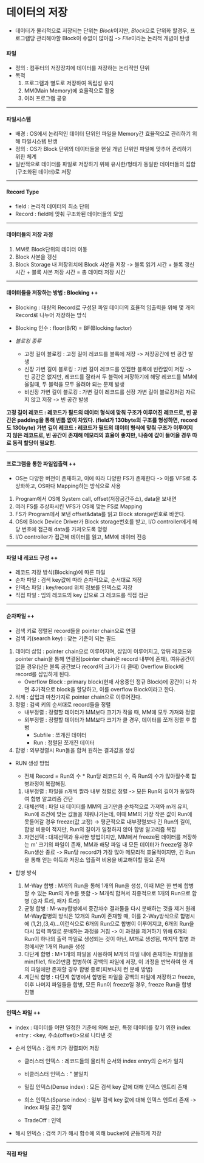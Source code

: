 # 데이터의 저장
- 데이터가 물리적으로 저장되는 단위는 *Block*이지만, *Block*으로 단위화 할경우, 프로그램당 관리해야할 Block이 수없이 많아짐 -> *File*이라는 논리적 개념이 탄생

#### 파일
- 정의 : 컴퓨터의 저장장치에 데이터를 저장하는 논리적인 단위
- 목적 
	1. 프로그램과 별도로 저장하여 독립성 유지
	2. MM(Main Memory)에 효율적으로 활용
	3. 여러 프로그램 공유

---
#### 파일시스템
- 배경 : OS에서 논리적인 데이터 단위인 파일을 Memory간 효율적으로 관리하기 위해 파일시스템 탄생
- 정의 : OS가 Block 단위의 데이터들을 현실 개념 단위인 파일에 맞추어 관리하기 위한 체계
- 일반적으로 데이터를 파일로 저장하기 위해 유사한/형태가 동일한 데이터들의 집합(구조화된 데이터)로 저장

---
#### Record Type
- field : 논리적 데이터의 최소 단위
- Record : field에 맞춰 구조화된 데이터들의 모임

---
#### 데이터들의 저장 과정
1. MM로 Block단위의 데이터 이동
2. Block 사본을 갱신
3. Block Storage 내 저장위치에 Block 사본을 저장
-> 블록 읽기 시간 + 블록 갱신 시간 + 블록 사본 저장 시간 = 총 데이터 저장 시간

---
#### 데이터들을 저장하는 방법 : Blocking ++
- Blocking : 대량의 Record로 구성된 파일 데이터의 효율적 입출력을 위해 몇 개의 Record로 나누어 저장하는 방식
- Blocking 인수 : floor(B/R) = BF(Blocking factor)

- *블로킹 종류* 
	- 고정 길이 블로킹 : 고정 길이 레코드를 블록에 저장 -> 저장공간에 빈 공간 발생
	- 신장 가변 길이 블로킹 : 가변 길이 레코드를 인접한 블록에 빈칸없이 저장 -> 빈 공간은 없지만, 레코드를 잘라서 두 블럭에 저장하기에 해당 레코드를 MM에 올릴때, 두 블럭을 모두 올려야 되는 문제 발생
	- 비신장 가변 길이 블로킹 : 가변 길이 레코드를 신장 가변 길이 블로킹처럼 자르지 않고 저장 -> 빈 공간 발생

**고정 길이 레코드 : 레코드가 필드의 데이터 형식에 맞춰 구조가 이루어진 레코드로, 빈 공간은 padding을 통해 빈틈 없이 차있다. (field가 130byte의 구조를 형성하면, record도 130byte)
가변 길이 레코드 : 레코드가 필드의 데이터 형식에 맞춰 구조가 이루어지지 않은 레코드로, 빈 공간이 존재해 메모리의 효율이 좋지만, 나중에 값이 들어올 경우 따로 동적 할당이 필요함.**

---
#### 프로그램을 통한 파일입출력 ++
- OS는 다양한 버전이 존재하고, 이에 따라 다양한 FS가 존재한다 -> 이를 VFS로 추상화하고, OS마다 Mapping하는 방식으로 사용

1. Program에서 OS에 System call, offset(저장공간주소), data을 보내면 
2. 여러 FS를 추상화시킨 VFS가 OS에 맞는 FS로 Mapping
3. FS가 Program에서 보낸 offset&data를 읽고 Block storage번호로 바꾼다.
4. OS에 Block Device Driver가 Block storage번호를 받고, I/O controller에게 해당 번호에 접근해 data를 가져오도록 명령
5. I/O controller가 접근해 데이터를 읽고, MM에 데이터 전송

---
#### 파일 내 레코드 구성 ++
- 레코드 저장 방식(Blocking)에 따른 파일
- 순차 파일 : 검색 key값에 따라 순차적으로, 순서대로 저장
- 인덱스 파일 : key/record 위치 정보를 인덱스로 저장
- 직접 파일 : 임의 레코드의 key 값으로 그 레코드를 직접 접근

---
#### 순차파일 ++
- 검색 키로 정렬된 record들을 pointer chain으로 연결
- 검색 키(search key) : 찾는 기준이 되는 필드

1. 데이터 삽입 : pointer chain으로 이루어지며, 삽입이 이루어지고, 앞뒤 레코드와 pointer chain을 통해 연결됨(pointer chain은 record 내부에 존재), 여유공간이 없을 경우(남은 블록 공간보다 record의 크기가 더 클때) Overflow Block에 record를 삽입하게 된다.
	- Overflow Block : primary block(현재 사용중인 정규 Block)에 공간이 다 차면 추가적으로 block을 할당하고, 이를 overflow Block이라고 한다.
2. 삭제 : 삽입과 마찬가지로 pointer chain으로 이루어진다.
3. 정렬 : 검색 키의 순서대로 record들을 정렬
	- 내부정렬 : 정렬할 데이터가 MM보다 크기가 작을 때, MM에 모두 가져와 정렬
	- 외부정렬 : 정렬할 데이터가 MM보다 크기가 클 경우, 데이터를 쪼개 정렬 후 합병
		- Subfile : 쪼개진 데이터
		- Run : 정렬된 쪼개진 데이터
4. 합병 : 외부정렬시 Run들을 합쳐 원하는 결과값을 생성

- RUN 생성 방법
	- 전체 Record = Run의 수 * Run당 레코드의 수, 즉 Run의 수가 많아질수록 합병과정이 복잡해짐.
	1. 내부정렬 : 파일을 n개씩 짤라 내부 정렬로 정렬 -> 모든 Run의 길이가 동일하여 합병 알고리즘 간단
	2. 대체선택 : 파일 내 데이터를 MM의 크기만큼 순차적으로 가져와 m개 유지, Run에 조건에 맞는 값들을 채워나가는데, 이때 MM의 가장 작은 값이 Run에 못들어갈 경우 freeze(값 고정) -> 평균적으로 내부정렬보다 긴 Run의 길이, 합병 비용이 적지만, Run의 길이가 일정하지 않아 합병 알고리즘 복잡
	3. 자연선택 : 대체선택과 유사한 방법이지만, MM에서 freeze된 데이터를 저장하는 m' 크기의 파일이 존재, MM과 해당 파일 내 모든 데이터가 freeze일 경우 Run생산 종료 -> Run당 record가 가장 많아 메모리적 효율적이지만, 긴 Run을 통해 얻는 이득과 저장소 입출력 비용을 비교해야할 필요 존재

- 합병 방식
	1. M-Way 합병 : M개의 Run을 통해 1개의 Run을 생성, 이때 M은 한 번에 합병할 수 있는 Run의 개수를 뜻함 -> M개씩 합쳐서 최종적으로 1개의 Run으로 합병 (승자 트리, 패자 트리)
	2. 균형 합병 : M-way합병에서 중간차수 결과물을 다시 분배하는 것을 제거
	원래 M-Way합병의 방식은 12개의 Run이 존재할 때, 이를 2-Way방식으로 합병시에 (1,2),(3,4)...이런식으로 6개의 Run으로 합병이 이루어지고, 6개의 Run을 다시 입력 파일로 분배하는 과정을 거침 -> 이 과정을 제거하기 위해 6개의 Run이 하나의 출력 파일로 생성되는 것이 아닌, M개로 생성됨, 마지막 합병 과정에서만 1개의 Run을 생성
	3. 다단계 합병 : M+1개의 파일을 사용하여 M개의 파일 내에 존재하는 파일들을 min(file1, file2)만큼 합병하여 공백의 파일에 저장, 이 과정을 반복하여 한 개의 파일에만 존재할 경우 합병 종료(피보나치 런 분배 방법)
	4. 계단식 합병 : 다단계 합병에서 합병된 파일을 공백의 파일에 저장하고 freeze, 이후 나머지 파일들을 합병, 모든 Run이 freeze일 경우, freeze Run을 합병 진행

---
#### 인덱스 파일 ++
- index : 데이터를 어떤 일정한 기준에 의해 보관, 특정 데이터를 찾기 위한 index entry : <key, 주소(offset)>으로 나타낸 것

- 순서 인덱스 : 검색 키가 정렬되어 저장
	- 클러스터 인덱스 : 레코드들의 물리적 순서와 index entry의 순서가 일치
	- 비클러스터 인덱스 : " 불일치
	- 밀집 인덱스(Dense index) : 모든 검색 key 값에 대해 인덱스 엔트리 존재
	- 희소 인덱스(Sparse index) : 일부 검색 key 값에 대해 인덱스 엔트리 존재 -> index 파일 공간 절약
	
	- TradeOff : 인덱
- 해시 인덱스 : 검색 키가 해시 함수에 의해 bucket에 균등하게 저장

---
#### 직접 파일 